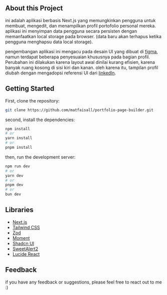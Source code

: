 ## About this Project

ini adalah aplikasi berbasis Next.js yang memungkinkan pengguna untuk membuat, mengedit, dan menampilkan profil portofolio personal mereka.
aplikasi ini menyimpan data pengguna secara persisten dengan memanfaatkan local storage pada browser. (data baru akan terhapus ketika pengguna menghapsu data local storage).

pengembangan aplikasi ini mengacu pada desain UI yang dibuat di [figma](), namun terdapat beberapa penyesuaian khususnya pada bagian profil.
Perubahan ini dilakukan karena layout awal dinilai kurang efisien, karena banyak ruang kosong di sisi kiri dan kanan. oleh karena itu, tampilan profil diubah dengan mengadopsi referensi UI dari [linkedIn](https://www.linkedin.com/in/matfaisall/).

## Getting Started

First, clone the repository:

```bash
git clone https://github.com/matfaisall/portfolio-page-builder.git
```

second, install the dependencies:

```bash
npm install
# or
yarn install
# or
pnpm install
```

then, run the development server:

```bash
npm run dev
# or
yarn dev
# or
pnpm dev
# or
bun dev
```

## Libraries

- [Next.js](https://nextjs.org/)
- [Tailwind CSS](https://tailwindcss.com/)
- [Zod](https://zod.dev/)
- [Moment](https://momentjs.com/)
- [Shadcn UI](https://ui.shadcn.com/)
- [SweetAlert2](https://sweetalert2.github.io/)
- [Lucide React](https://lucide.dev/)

## Feedback

if you have any feedback or suggestions, please feel free to react out to me :)
